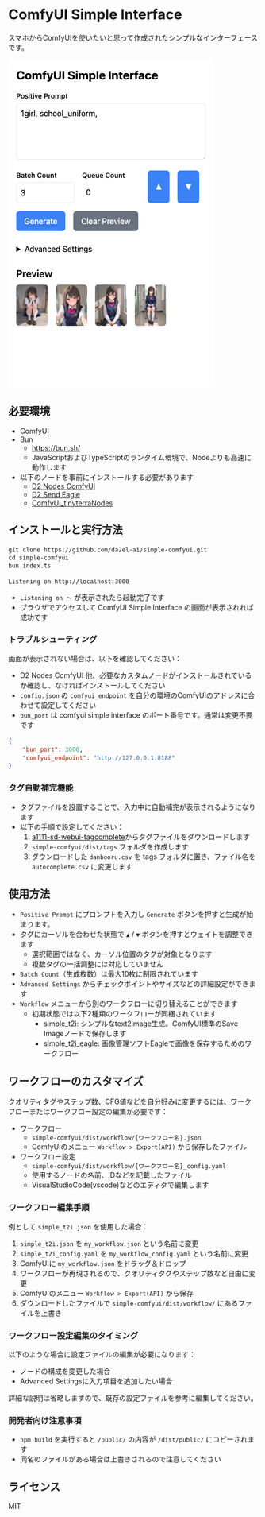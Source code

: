 # ComfyUI Simple Interface

スマホからComfyUIを使いたいと思って作成されたシンプルなインターフェースです。

![スクリーンショット](./img/screenshot_01.png)

## 必要環境

- ComfyUI
- Bun
  - https://bun.sh/
  - JavaScriptおよびTypeScriptのランタイム環境で、Nodeよりも高速に動作します
- 以下のノードを事前にインストールする必要があります
  - [D2 Nodes ComfyUI](https://github.com/da2el-ai/D2-nodes-ComfyUI)
  - [D2 Send Eagle](https://github.com/da2el-ai/ComfyUI-d2-send-eagle)
  - [ComfyUI_tinyterraNodes](https://github.com/TinyTerra/ComfyUI_tinyterraNodes)

## インストールと実行方法

```
git clone https://github.com/da2el-ai/simple-comfyui.git
cd simple-comfyui
bun index.ts

Listening on http://localhost:3000
```

- `Listening on 〜` が表示されたら起動完了です
- ブラウザでアクセスして ComfyUI Simple Interface の画面が表示されれば成功です

### トラブルシューティング

画面が表示されない場合は、以下を確認してください：

- D2 Nodes ComfyUI 他、必要なカスタムノードがインストールされているか確認し、なければインストールしてください
- `config.json` の `comfyui_endpoint` を自分の環境のComfyUIのアドレスに合わせて設定してください
- `bun_port` は comfyui simple interface のポート番号です。通常は変更不要です

```json
{
    "bun_port": 3000,
    "comfyui_endpoint": "http://127.0.0.1:8188"
}
```

### タグ自動補完機能

- タグファイルを設置することで、入力中に自動補完が表示されるようになります
- 以下の手順で設定してください：
  1. [a1111-sd-webui-tagcomplete](https://github.com/DominikDoom/a1111-sd-webui-tagcomplete/blob/main/tags/danbooru.csv)からタグファイルをダウンロードします
  2. `simple-comfyui/dist/tags` フォルダを作成します
  3. ダウンロードした `danbooru.csv` を tags フォルダに置き、ファイル名を `autocomplete.csv` に変更します

## 使用方法

- `Positive Prompt` にプロンプトを入力し `Generate` ボタンを押すと生成が始まります。
- タグにカーソルを合わせた状態で `▲` / `▼` ボタンを押すとウェイトを調整できます
  - 選択範囲ではなく、カーソル位置のタグが対象となります
  - 複数タグの一括調整には対応していません
- `Batch Count`（生成枚数）は最大10枚に制限されています
- `Advanced Settings` からチェックポイントやサイズなどの詳細設定ができます
- `Workflow` メニューから別のワークフローに切り替えることができます
  - 初期状態では以下2種類のワークフローが同梱されています
    - simple_t2i: シンプルなtext2image生成。ComfyUI標準のSave Imageノードで保存します
    - simple_t2i_eagle: 画像管理ソフトEagleで画像を保存するためのワークフロー

## ワークフローのカスタマイズ

クオリティタグやステップ数、CFG値などを自分好みに変更するには、ワークフローまたはワークフロー設定の編集が必要です：

- ワークフロー
  - `simple-comfyui/dist/workflow/{ワークフロー名}.json`
  - ComfyUIのメニュー `Workflow > Export(API)` から保存したファイル
- ワークフロー設定
  - `simple-comfyui/dist/workflow/{ワークフロー名}_config.yaml`
  - 使用するノードの名前、IDなどを記載したファイル
  - VisualStudioCode(vscode)などのエディタで編集します

### ワークフロー編集手順

例として `simple_t2i.json` を使用した場合：

1. `simple_t2i.json` を `my_workflow.json` という名前に変更
2. `simple_t2i_config.yaml` を `my_workflow_config.yaml` という名前に変更
3. ComfyUIに `my_workflow.json` をドラッグ＆ドロップ
4. ワークフローが再現されるので、クオリティタグやステップ数など自由に変更
5. ComfyUIのメニュー `Workflow > Export(API)` から保存
6. ダウンロードしたファイルで `simple-comfyui/dist/workflow/` にあるファイルを上書き

### ワークフロー設定編集のタイミング

以下のような場合に設定ファイルの編集が必要になります：
- ノードの構成を変更した場合
- Advanced Settingsに入力項目を追加したい場合

詳細な説明は省略しますので、既存の設定ファイルを参考に編集してください。

### 開発者向け注意事項

- `npm build` を実行すると `/public/` の内容が `/dist/public/` にコピーされます
- 同名のファイルがある場合は上書きされるので注意してください

## ライセンス

MIT
